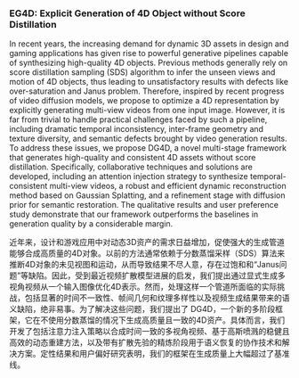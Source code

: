 ### EG4D: Explicit Generation of 4D Object without Score Distillation

In recent years, the increasing demand for dynamic 3D assets in design and gaming applications has given rise to powerful generative pipelines capable of synthesizing high-quality 4D objects. Previous methods generally rely on score distillation sampling (SDS) algorithm to infer the unseen views and motion of 4D objects, thus leading to unsatisfactory results with defects like over-saturation and Janus problem. Therefore, inspired by recent progress of video diffusion models, we propose to optimize a 4D representation by explicitly generating multi-view videos from one input image. However, it is far from trivial to handle practical challenges faced by such a pipeline, including dramatic temporal inconsistency, inter-frame geometry and texture diversity, and semantic defects brought by video generation results. To address these issues, we propose DG4D, a novel multi-stage framework that generates high-quality and consistent 4D assets without score distillation. Specifically, collaborative techniques and solutions are developed, including an attention injection strategy to synthesize temporal-consistent multi-view videos, a robust and efficient dynamic reconstruction method based on Gaussian Splatting, and a refinement stage with diffusion prior for semantic restoration. The qualitative results and user preference study demonstrate that our framework outperforms the baselines in generation quality by a considerable margin.

近年来，设计和游戏应用中对动态3D资产的需求日益增加，促使强大的生成管道能够合成高质量的4D对象。以前的方法通常依赖于分数蒸馏采样（SDS）算法来推断4D对象的未见视图和运动，从而导致结果不尽人意，存在过饱和和“Janus问题”等缺陷。因此，受到最近视频扩散模型进展的启发，我们提出通过显式生成多视角视频从一个输入图像优化4D表示。然而，处理这样一个管道所面临的实际挑战，包括显著的时间不一致性、帧间几何和纹理多样性以及视频生成结果带来的语义缺陷，绝非易事。为了解决这些问题，我们提出了 DG4D，一个新的多阶段框架，它在不使用分数蒸馏的情况下生成高质量且一致的4D资产。具体而言，我们开发了包括注意力注入策略以合成时间一致的多视角视频、基于高斯喷溅的稳健且高效的动态重建方法，以及带有扩散先验的精炼阶段用于语义恢复的协作技术和解决方案。定性结果和用户偏好研究表明，我们的框架在生成质量上大幅超过了基准线。
